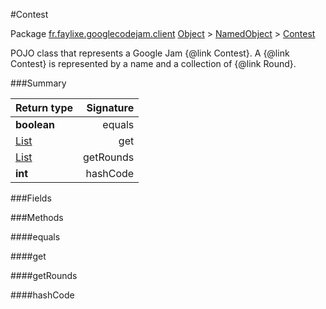 #Contest

Package [fr.faylixe.googlecodejam.client](nullfr/faylixe/googlecodejam/client)
[Object]() > [NamedObject]() > [Contest]()

<p>POJO class that represents a Google Jam {@link Contest}.
 A {@link Contest} is represented by a name and a
 collection of {@link Round}.</p>

###Summary


Return type | Signature
--- | ---:
**boolean** | equals
[List]() | get
[List]() | getRounds
**int** | hashCode

###Fields


###Methods

####equals


####get


####getRounds


####hashCode


